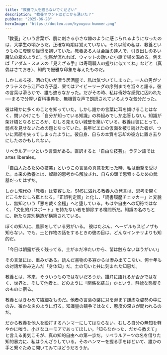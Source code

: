 ```yaml
---
title: "教養で人を殴らないでください"
description: "教養マウントはどこから湧いた？"
pubDate: "2025-06-28"
heroImage: "https://docteu.com/kyouyou-hummer.png"
---
```


「教養」という言葉が、肌に刺さる小さな棘のように感じられるようになったのは、大学生の頃からだ。正確な時期は覚えていない。それ以前の私は、教養というものに曖昧な憧憬を抱いていた。教養ある人は会話の達人で、引き出しの多い魔法の箱のようだ。沈黙が流れれば、ウィットの効いた小話で場を温める。例えば「アダム・スミスの『見えざる手』は寿司職人の握りに似ててね」などと（真偽はさておき）、知的で優雅な印象を与えたものだ。

しかしある夜、酒の匂いが漂う居酒屋で、私は気づいてしまった。一人の男がソクラテスから江戸の寺子屋、果てはアイビーリーグの序列までを滔々と語る。彼の言葉は滑らかで、誰も遮らなかった。だがその時、私は奇妙な感覚に囚われた──まるで分厚い百科事典を、無機質な声で朗読されているような気分だった。

彼は確かに多くのことを知っていた。しかし誰かの言葉に耳を傾けることはなく、問いかけにも「自分が知っている知識」の枠組みでしか応答しない。知識が架け橋となるどころか、むしろ見えない城壁を築いている。教養は彼にとって、弱点を見せないための鎧となっていた。長年ピエロの仮面を被り続けた者が、ついに素顔を失ってしまったように。彼自身、自らの本質を忘却の彼方に置き去りにしたのかもしれない。

リベラルアーツという言葉がある。直訳すると「自由な技芸」。ラテン語では artes liberales。

「自由人たるための技芸」というこの言葉の真意を知った時、私は衝撃を受けた。本来の教養とは、奴隷的思考から解放され、自らの頭で思索するための武器だったはずだ。

しかし現代の「教養」は変容した。SNSに溢れる教養人の発言は、思考を開くどころかむしろ檻となる。「正誤判定器」と化し、「読書履歴チェッカー」と変貌し、無知という「悪を裁く金槌」へと堕している。もはや自由への切符ではなく、「文化的パスポート」を持たない者を排除する検問所だ。知識の名のもとに、新たな差別構造が構築されている。

ぼくの知人に、農家をしている男がいる。
彼はたぶん、ヘーゲルもスピノザも知らない。でも、土と作物の話をするときの彼の目は、どんなインテリよりも知的だ。

「今日は朝露が長く残ってる。土がまだ冷たいから、苗は触らないほうがいい」

その言葉には、重みがある。読んだ書物の多寡からは滲み出てこない、何十年もの対話が染み込んだ「身体知」だ。土の匂いと共に刻まれた知恵だ。

教養とは、本来、そういうものではないだろうか。雄弁に語れるか否かではなく、世界と、そして他者と、どのように「関係を結ぶ」かという、静謐な態度そのものに宿る。

教養とはきわめて繊細なものだ。他者の言葉の襞に耳を澄ます謙虚な姿勢の中にのみ、微かな炎のように灯る。知識量の競争ではなく、態度の深さが問われるのだ。

だから教養を他人を殴打するハンマーにしてはならない。むしろ自分の無知を軽やかに嗤う、小さなユーモアであってほしい。「知らなかった、だから教えて」と言える勇気こそが、真の知的自由への第一歩だ。リベラルアーツの名を借りた知的暴力に、私はうんざりしている。そのハンマーを握る手をほどいて、誰かの手と繋ぐために開いてみてはどうだろうか。